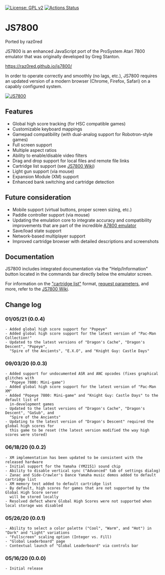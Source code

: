 [![License: GPL v2](https://img.shields.io/badge/License-GPL%20v2-blue.svg)](https://www.gnu.org/licenses/old-licenses/gpl-2.0.en.html)
[![Actions Status](https://github.com/raz0red/js7800/workflows/Build/badge.svg)](https://github.com/raz0red/js7800/actions)

# JS7800

Ported by raz0red

JS7800 is an enhanced JavaScript port of the ProSystem Atari 7800 emulator that was originally developed by Greg Stanton.

https://raz0red.github.io/js7800/

In order to operate correctly and smoothly (no lags, etc.), JS7800 requires an updated version of a modern browser (Chrome, Firefox, Safari) on a capably configured system.

[![JS7800](https://github.com/raz0red/js7800/raw/master/screenshots/screenshot.png)](https://raz0red.github.io/js7800/)

## Features

* Global high score tracking (for HSC compatible games)
* Customizable keyboard mappings
* Gamepad compatibility (with dual-analog support for Robotron-style games)
* Full screen support
* Multiple aspect ratios
* Ability to enable/disable video filters
* Drag and drop support for local files and remote file links
* Cartridge list support (see [JS7800 Wiki](https://github.com/raz0red/js7800/wiki/Cartridge%20Lists))
* Light gun support (via mouse)
* Expansion Module (XM) support
* Enhanced bank switching and cartridge detection

## Future consideration

* Mobile support (virtual buttons, proper screen sizing, etc.)
* Paddle controller support (via mouse)
* Updating the emulation core to integrate accuracy and compatibility improvements that are part of the incredible [A7800 emulator](http://7800.8bitdev.org/index.php/A7800_Emulator)
* Save/load state support
* Network-based multiplayer support
* Improved cartridge browser with detailed descriptions and screenshots

## Documentation

JS7800 includes integrated documentation via the "Help/Information" button located in the commands bar directly below the emulator screen.

For information on the ["cartridge list"](https://github.com/raz0red/js7800/wiki/Cartridge%20Lists) format,  [request parameters](https://github.com/raz0red/js7800/wiki/Request%20Parameters), and more, refer to the [JS7800 Wiki](https://github.com/raz0red/js7800/wiki).

## Change log

### 01/05/21 (0.0.4)
    - Added global high score support for "Popeye"
    - Added global high score support for the latest version of "Pac-Man Collection!"
    - Updated to the latest versions of "Dragon's Cache", "Dragon's Descent", "Popeye",
      "Spire of the Ancients", "E.X.O", and "Knight Guy: Castle Days" 

### 09/03/20 (0.0.3)
    - Added support for undocumented ASR and ANC opcodes (fixes graphical glitches with
      "Popeye 7800: Mini-game")
    - Added global high score support for the latest version of "Pac-Man XM"
    - Added "Popeye 7800: Mini-game" and "Knight Guy: Castle Days" to the default list of 
      in-development games
    - Updated to the latest versions of "Dragon's Cache", "Dragon's Descent", "GoSub", and
      "Spire of the Ancients"
    - Updating to the latest version of "Dragon's Descent" required the global high scores for
      this game to be reset (the latest version modified the way high scores were stored)

### 06/18/20 (0.0.2)
    - XM implementation has been updated to be consistent with the released hardware
    - Initial support for the Yamaha (YM2151) sound chip
    - Ability to disable vertical sync ("Advanced" tab of settings dialog)
    - Zanac and Side-Crawler's Dance Yamaha music demos added to default cartridge list
    - XM memory test added to default cartridge list
    - By default, high scores for games that are not supported by the Global High Score server 
      will be stored locally
    - Resolved defect where Global High Scores were not supported when local storage was disabled

### 05/26/20 (0.0.1)
    - Ability to select a color palette ("Cool", "Warm", and "Hot") in "Dark" and "Light" variations
    - "Fullscreen" scaling option (Integer vs. Fill)
    - "Global Leaderboard" page
    - Contextual launch of "Global Leaderboard" via controls bar

### 05/16/20 (0.0.0)
    - Initial release

